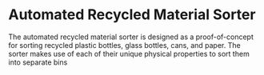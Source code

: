# Automated Recycled Material Sorter

The automated recycled material sorter is designed as a proof-of-concept for sorting recycled plastic bottles, glass bottles, cans, and paper. The sorter makes
use of each of their unique physical properties to sort them into separate bins